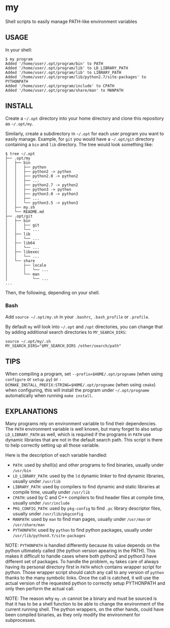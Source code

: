 my
==

Shell scripts to easily manage PATH-like environment variables


USAGE
-----

In your shell:

    $ my program
    Added '/home/user/.opt/program/bin' to PATH
    Added '/home/user/.opt/program/lib' to LD_LIBRARY_PATH
    Added '/home/user/.opt/program/lib' to LIBRARY_PATH
    Added '/home/user/.opt/program/lib/python2.7/site-packages' to PYTHONPATH
    Added '/home/user/.opt/program/include' to CPATH
    Added '/home/user/.opt/program/share/man' to MANPATH

INSTALL
-------

Create a `~/.opt` directory into your home directory and clone this repository as `~/.opt/my`.

Similarly, create a subdirectory in `~/.opt` for each user program you want to easily manage.
Example, for `git` you would have a `~/.opt/git` directory containing a `bin` and `lib`
directory. The tree would look something like:

    $ tree ~/.opt
    ├── .opt/my
    │   ├── bin
    │   │   ├── python
    │   │   ├── python2 -> python
    │   │   ├── python2.0 -> python2
    │   │   ├── ...
    │   │   ├── python2.7 -> python2
    │   │   ├── python3 -> python
    │   │   ├── python3.0 -> python3
    │   │   ├── ...
    │   │   └── python3.5 -> python3
    │   ├── my.sh
    │   └── README.md
    ├── .opt/git
    │   ├── bin
    │   │   ├── git
    │   │   └── ...
    │   ├── lib
    │   │   └── ...
    │   ├── lib64
    │   │   └── ...
    │   ├── libexec
    │   │   └── ...
    │   └── share
    │       ├── locale
    │       │   └── ...
    │       └── man
    │           └── ...
    ...

Then, the following, depending on your shell.

### Bash

Add `source ~/.opt/my.sh` in your `.bashrc`, `.bash_profile` or `.profile`.

By default `my` will look into `~/.opt` and `/opt` directories, you can change
that by adding additional search directories to `MY_SEARCH_DIRS`:

    source ~/.opt/my/.sh
    MY_SEARCH_DIRS="$MY_SEARCH_DIRS /other/search/path"


TIPS
----

When compiling a program, set `--prefix=$HOME/.opt/progname` (when using `configure` or `setup.py`)
or `-DCMAKE_INSTALL_PREFIX:STRING=$HOME/.opt/progname` (when using `cmake`) when configuring,
this will install the program under `~/.opt/progname` automatically when running `make install`.


EXPLANATIONS
------------

Many programs rely on environment variable to find their dependencies. The `PATH` environment
variable is well known, but many forget to also setup `LD_LIBRARY_PATH` as well, which is
required if the programs in `PATH` use dynamic libraries that are not in the default search
path. This script is there to help correctly setting up all those variable.

Here is the description of each variable handled:

  - `PATH`: used by shell(s) and other programs to find binaries, usually under `/usr/bin`
  - `LD_LIBRARY_PATH`: used by the `ld` dynamic linker to find dynamic libraries, usually under `/usr/lib`
  - `LIBRARY_PATH`: used by compilers to find dynamic and static libraries at compile time, usually under `/usr/lib`
  - `CPATH`: used by C and C++ compilers to find header files at compile time, usually under `/usr/include`
  - `PKG_CONFIG_PATH`: used by `pkg-config` to find `.pc` library descriptor files, usually under `/usr/lib/pkgconfig`
  - `MANPATH`: used by `man` to find man pages, usually under `/usr/man` or `/usr/share/man`
  - `PYTHONPATH`: used by `python` to find python packages, usually under `/usr/lib/pythonX.Y/site-packages`

NOTE: `PYTHONPATH` is handled differently because its value depends on the python ultimately
called (the python version apearing in the PATH). This makes it difficult to handle cases where
both python2 and python3 have different set of packages. To handle the problem, `my` takes care
of always having its personal directory first in `PATH` which contains wrapper script for python.
Those wrapper script should catch any call to any version of `python` thanks to the many
symbolic links. Once the call is catched, it will use the actual version of the requested python
to correctly setup PYTHONPATH and only then perform the actual call.

NOTE: The reason why `my.sh` cannot be a binary and must be sourced is that it has to be a
shell function to be able to change the environment of the current running shell. The python
wrappers, on the other hands, could have been compiled binaries, as they only modify the
environment for subprocesses.
